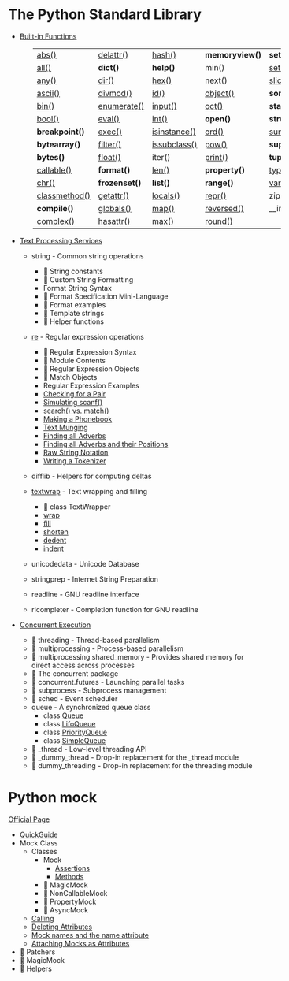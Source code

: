 # The Python Standard Library

- [Built-in Functions](https://docs.python.org/3/library/functions.html)

<table style="margin-left:50px">
<tr>
    <td><a href="2020/05/20200512_builtin_2/abs_test.py">abs()</a></td>
    <td><a href="2020/05/20200521_python_builtin_10/delattr_test.py">delattr()</a></td>
    <td><a href="2020/05/20200529_python_builtin_16/hash_test.py">hash()</a></td>
    <td><b>memoryview()</b></td>
    <td><b>set()</b></td>
</tr>
<tr>
    <td><a href="2020/05/20200511_builtin_1/all_test.py">all()</a></td>
    <td><b>dict()</b></td>
    <td><b>help()</b></td>
    <td>min()</td>
    <td><a href="2020/05/20200521_python_builtin_10/setattr_test.py">setattr()</a></td>
</tr>
<tr>
    <td><a href="2020/05/20200513_builtin_3/any_test.py">any()</a></td>
    <td><a href="2020/05/20200522_python_builtin_11/dir_test.py">dir()</a></td>
    <td><a href="2020/05/20200530_python_builtin_17/hex_test.py">hex()</a></td>
    <td>next()</td>
    <td><a href="2020/06/20200615_python_builtin_33/slice_test.py">slice()</a></td>
</tr>
<tr>
    <td><a href="2020/05/20200514_builtin_4/ascii_test.py">ascii()</a></td>
    <td><a href="2020/05/20200517_builtin_7/divmod_test.py">divmod()</a></td>
    <td><a href="2020/05/20200531_python_builtin_18/id_test.py">id()</a></td>
    <td><a href="2020/06/20200607_python_builtin_25/object_test.py">object()</a></td>
    <td><b>sorted()</b></td>
</tr>
<tr>
    <td><a href="2020/05/20200514_builtin_4/bin_test.py">bin()</a></td>
    <td><a href="2020/05/20200518_python_builtin_8/enumerate_test.py">enumerate()</a></td>
    <td><a href="2020/06/20200601_python_builtin_19/input_test.py">input()</a></td>
    <td><a href="2020/06/20200608_python_builtin_26/oct_test.py">oct()</a></td>
    <td><b>staticmethod()</b></td>
</tr>
<tr>
    <td><a href="2020/05/20200514_builtin_4/bool_test.py">bool()</a></td>
    <td><a href="2020/05/20200525_python_builtin_12/eval_test.py">eval()</a></td>
    <td><a href="2020/06/20200602_python_builtin_20/int_test.py">int()</a></td>
    <td><b>open()</b></td>
    <td><b>str()</b></td>
</tr>
<tr>
    <td><b>breakpoint()</b></td>
    <td><a href="2020/05/20200525_python_builtin_12/exec_test.py">exec()</a></td>
    <td><a href="2020/06/20200603_python_builtin_21/isinstance_test.py">isinstance()</a></td>
    <td><a href="2020/06/20200609_python_builtin_27/ord_test.py">ord()</a></td>
    <td><a href="2020/06/20200616_python_builtin_34/sum_test.py">sum()</a></td>
</tr>
<tr>
    <td><b>bytearray()</b></td>
    <td><a href="2020/05/20200526_python_builtin_13/filter_test.py">filter()</a></td>
    <td><a href="2020/06/20200605_python_builtin_23/issubclass_test.py">issubclass()</a></td>
    <td><a href="2020/06/20200610_python_builtin_28/pow_test.py">pow()</a></td>
    <td><b>super()</b></td>
</tr>
<tr>
    <td><b>bytes()</b></td>
    <td><a href="2020/05/20200527_python_builtin_14/float_test.py">float()</a></td>
    <td>iter()</td>
    <td><a href="2020/06/20200611_python_builtin_29/print_test.py">print()</a></td>
    <td><b>tuple()</b></td>
</tr>
<tr>
    <td><a href="2020/05/20200515_builtin_5/callable_test.py">callable()</a></td>
    <td><b>format()</b></td>
    <td><a href="2020/06/20200604_python_builtin_22/len_test.py">len()</a></td>
    <td><b>property()</b></td>
    <td><a href="2020/06/20200617_python_builtin_35/type_test.py">type()</a></td>
</tr>
<tr>
    <td><a href="2020/05/20200516_builtin_6/chr_test.py">chr()</a></td>
    <td><b>frozenset()</b></td>
    <td><b>list()</b></td>
    <td><b>range()</b></td>
    <td><a href="2020/06/20200618_python_builtin_36/vars_test.py">vars()</a></td>
</tr>
<tr>
    <td><a href="2020/05/20200518_python_builtin_8/classmethod_test.py">classmethod()</a></td>
    <td><a href="2020/05/20200521_python_builtin_10/getattr_test.py">getattr()</a></td>
    <td><a href="2020/05/20200528_python_builtin_15/locals_test.py">locals()</a></td>
    <td><a href="2020/06/20200612_python_builtin_30/repr_test.py">repr()</a></td>
    <td>zip()</td>
</tr>
<tr>
    <td><b>compile()</b></td>
    <td><a href="2020/05/20200528_python_builtin_15/globals_test.py">globals()</a></td>
    <td><a href="2020/06/20200606_python_builtin_24/map_test.py">map()</a></td>
    <td><a href="2020/06/20200613_python_builtin_31/reversed_test.py">reversed()</a></td>
    <td>__import__()</td>
</tr>
<tr>
    <td><a href="2020/05/20200520_complex/complex_test.py">complex()</a></td>
    <td><a href="2020/05/20200521_python_builtin_10/hasattr_test.py">hasattr()</a></td>
    <td>max()</td>
    <td><a href="2020/06/20200614_python_builtin_32/round_test.py">round()</a></td>
    <td></td>
</tr>
</table>

- [Text Processing Services](https://docs.python.org/3/library/text.html)
  - string - Common string operations
    - :construction: String constants
    - :construction: Custom String Formatting
    - Format String Syntax
    - :construction: Format Specification Mini-Language
    - :construction: Format examples
    - :construction: Template strings
    - :construction: Helper functions

  - [re](https://docs.python.org/3/library/re.html) - Regular expression operations
    - :construction: Regular Expression Syntax
    - :construction: Module Contents
    - :construction: Regular Expression Objects
    - :construction: Match Objects
    - Regular Expression Examples
    - [Checking for a Pair](2020/04/20200429_checking_for_a_pair/checking_for_a_pair_test.py)
    - [Simulating scanf()](2020/04/20200430_simulating_scanf/simulating_scanf_test.py)
    - [search() vs. match()](2020/05/20200501_search_vs_match/search_vs_match_test.py)
    - [Making a Phonebook](2020/05/20200502_making_a_phonebook/making_a_phonebook_test.py)
    - [Text Munging](2020/05/20200503_text_munging/text_munging_test.py)
    - [Finding all Adverbs](2020/05/20200504_finding_all_adverbs/finding_all_adverbs_test.py)
    - [Finding all Adverbs and their Positions](2020/05/20200506_finding_all_adverbs_and_their_positions/example_test.py)
    - [Raw String Notation](2020/05/20200507_raw_string_notation/example_test.py)
    - [Writing a Tokenizer](2020/05/20200508_writing_a_tokenizer/example_test.py)

  - difflib - Helpers for computing deltas
  - [textwrap](https://docs.python.org/3/library/textwrap.html) - Text wrapping and filling
    - :construction: class TextWrapper
    - [wrap](2020/04/20200427_wrap/wrap_test.py)
    - [fill](2020/04/20200428_textwrap_2/fill_test.py)
    - [shorten](2020/04/20200428_textwrap_2/shorten_test.py)
    - [dedent](2020/04/20200428_textwrap_2/dedent_test.py)
    - [indent](2020/04/20200428_textwrap_2/indent_test.py)

  - unicodedata - Unicode Database

  - stringprep - Internet String Preparation

  - readline - GNU readline interface

  - rlcompleter - Completion function for GNU readline

- [Concurrent Execution](https://docs.python.org/3/library/concurrency.html)
  - :construction: threading - Thread-based parallelism
  - :construction: multiprocessing - Process-based parallelism
  - :construction: multiprocessing.shared_memory - Provides shared memory for direct access across processes
  - :construction: The concurrent package
  - :construction: concurrent.futures - Launching parallel tasks
  - :construction: subprocess - Subprocess management
  - :construction: sched - Event scheduler
  - queue - A synchronized queue class
    - class [Queue](2020/05/20200523_python_queue/queue_test.py)
    - class [LifoQueue](2020/05/20200523_python_queue/lifo_queue_test.py)
    - class [PriorityQueue](2020/05/20200523_python_queue/priority_queue_test.py)
    - class [SimpleQueue](2020/05/20200523_python_queue/simple_queue_test.py)
  - :construction: _thread - Low-level threading API
  - :construction: _dummy_thread - Drop-in replacement for the _thread module
  - :construction: dummy_threading - Drop-in replacement for the threading module

# Python mock

[Official Page](https://docs.python.org/3/library/unittest.mock.html)

- [QuickGuide](2020/04/20200418_Python_Mock_Quick_Guide/quick_guide_test.py)
- Mock Class
  - Classes
    - Mock
      - [Assertions](2020/04/20200419_Python_Mock_assertions/mock_class_test.py)
      - [Methods](2020/04/20200421_Python_Mock_methods/mock_test.py)
    - :construction: MagicMock
    - :construction: NonCallableMock
    - :construction: PropertyMock
    - :construction: AsyncMock
  - [Calling](2020/04/20200422_Calling/calling_test.py)
  - [Deleting Attributes](2020/04/20200423_Deleting_Attributes/deleting_attributes_test.py)
  - [Mock names and the name attribute](2020/04/20200424_Mock_Names_And_The_Name_Attribute/mock_name_and_the_name_attribute_test.py)
  - [Attaching Mocks as Attributes](2020/04/20200425_Attaching_Mocks_As_Attributes/attaching_mocks_as_attributes_test.py)
- :construction: Patchers
- :construction: MagicMock
- :construction: Helpers
